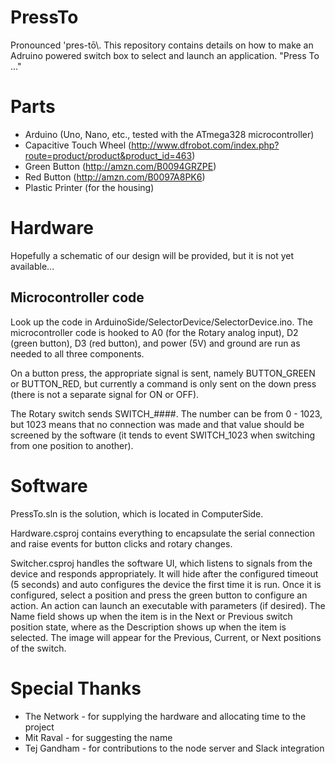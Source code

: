 PressTo
=======

Pronounced \'pres-tō\\. This repository contains details on how to make an Adruino powered switch box to select and launch an application. "Press To ..."

# Parts
* Arduino (Uno, Nano, etc., tested with the ATmega328 microcontroller)
* Capacitive Touch Wheel (http://www.dfrobot.com/index.php?route=product/product&product_id=463)
* Green Button (http://amzn.com/B0094GRZPE)
* Red Button (http://amzn.com/B0097A8PK6)
* Plastic Printer (for the housing)

# Hardware
Hopefully a schematic of our design will be provided, but it is not yet available...

## Microcontroller code
Look up the code in ArduinoSide/SelectorDevice/SelectorDevice.ino. The microcontroller code is hooked to A0 (for the Rotary analog input), D2 (green button), D3 (red button), and power (5V) and ground are run as needed to all three components. 

On a button press, the appropriate signal is sent, namely BUTTON_GREEN or BUTTON_RED, but currently a command is only sent on the down press (there is not a separate signal for ON or OFF).

The Rotary switch sends SWITCH_####. The number can be from 0 - 1023, but 1023 means that no connection was made and that value should be screened by the software (it tends to event SWITCH_1023 when switching from one position to another).

# Software
PressTo.sln is the solution, which is located in ComputerSide.

Hardware.csproj contains everything to encapsulate the serial connection and raise events for button clicks and rotary changes.

Switcher.csproj handles the software UI, which listens to signals from the device and responds appropriately. It will hide after the configured timeout (5 seconds) and auto configures the device the first time it is run. Once it is configured, select a position and press the green button to configure an action. An action can launch an executable with parameters (if desired). The Name field shows up when the item is in the Next or Previous switch position state, where as the Description shows up when the item is selected. The image will appear for the Previous, Current, or Next positions of the switch.

# Special Thanks
* The Network - for supplying the hardware and allocating time to the project
* Mit Raval - for suggesting the name
* Tej Gandham - for contributions to the node server and Slack integration
